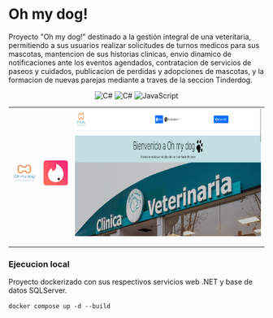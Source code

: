 # Oh my dog!
 Proyecto "Oh my dog!" destinado a la gestión integral de una veteritaria, permitiendo a sus usuarios realizar solicitudes de turnos medicos para sus mascotas, mantencion de sus historias clinicas, envio dinamico de notificaciones ante los eventos agendados, contratacion de servicios de paseos y cuidados, publicacion de perdidas y adopciones de mascotas, y la formacion de nuevas parejas mediante a traves de la seccion Tinderdog.

<div align="center">
    <image src="https://upload.wikimedia.org/wikipedia/commons/e/ee/.NET_Core_Logo.svg" alt="C#" width="50px">
    <image src="https://cdn.cdnlogo.com/logos/c/68/c-sharp-800x800.png" alt="C#" width="50px"> 
    <image src="https://upload.wikimedia.org/wikipedia/commons/9/99/Unofficial_JavaScript_logo_2.svg" alt="JavaScript" width="50px">
</div>

| <img src="https://raw.githubusercontent.com/thiago-laurence/Ingenieria-de-software-2/refs/heads/main/Oh%20my%20dog!/Aplicacion/wwwroot/img/Logo%20-%20Veterinaria.png" alt="admin" width="100" /> | <img src="https://raw.githubusercontent.com/thiago-laurence/Ingenieria-de-software-2/refs/heads/main/Oh%20my%20dog!/Aplicacion/wwwroot/img/tinderdog%20-%20logo.png" alt="admin" width="100" /> | <img src="https://raw.githubusercontent.com/thiago-laurence/Ingenieria-de-software-2/refs/heads/main/Oh%20my%20dog!/Aplicacion/wwwroot/img/home-page.png" alt="home" height="250"/> |
|--------------|--------------|--------------|

---

### Ejecucion local

Proyecto dockerizado con sus respectivos servicios web .NET y base de datos SQLServer.

    docker compose up -d --build